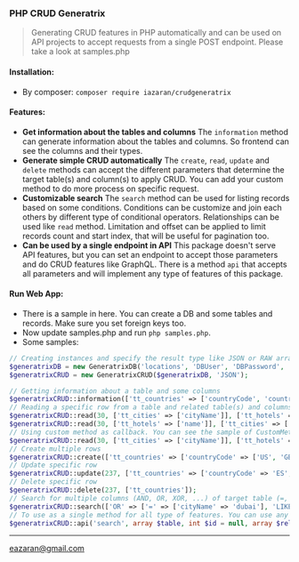 ### PHP CRUD Generatrix

> Generating CRUD features in PHP automatically and can be used on API projects to accept requests from a single POST endpoint. Please take a look at samples.php

#### Installation:
- By composer: `composer require iazaran/crudgeneratrix`

#### Features:
- **Get information about the tables and columns**
The `information` method can generate information about the tables and columns. So frontend can see the columns and their types.
- **Generate simple CRUD automatically**
The `create`, `read`, `update` and `delete` methods can accept the different parameters that determine the target table(s) and column(s) to apply CRUD. You can add your custom method to do more process on specific request.
- **Customizable search**
The `search` method can be used for listing records based on some conditions. Conditions can be customize and join each others by different type of conditional operators. Relationships can be used like `read` method. Limitation and offset can be applied to limit records count and start index, that will be useful for pagination too.
- **Can be used by a single endpoint in API**
This package doesn't serve API features, but you can set an endpoint to accept those parameters and do CRUD features like GraphQL. There is a method `api` that accepts all parameters and will implement any type of features of this package.

#### Run Web App:
- There is a sample in here. You can create a DB and some tables and records. Make sure you set foreign keys too.
- Now update samples.php and run `php samples.php`.
- Some samples:
```php
// Creating instances and specify the result type like JSON or RAW array of data
$generatrixDB = new GeneratrixDB('locations', 'DBUser', 'DBPassword', 'localhost');
$generatrixCRUD = new GeneratrixCRUD($generatrixDB, 'JSON');

// Getting information about a table and some columns
$generatrixCRUD::information(['tt_countries' => ['countryCode', 'countryName']]);
// Reading a specific row from a table and related table(s) and columns based on different relationship directions
$generatrixCRUD::read(30, ['tt_cities' => ['cityName']], ['tt_hotels' => ['name']], 'LEFT');
$generatrixCRUD::read(30, ['tt_hotels' => ['name']], ['tt_cities' => ['cityName']], 'RIGHT');
// Using custom method as callback. You can see the sample of CustomMethods class in samples.php
$generatrixCRUD::read(30, ['tt_cities' => ['cityName']], ['tt_hotels' => ['name']], 'LEFT', ['CustomMethods', 'groupByFirstColumn']);
// Create multiple rows
$generatrixCRUD::create(['tt_countries' => ['countryCode' => ['US', 'GB'], 'countryName' => ['United State', 'Great Britain']]]);
// Update specific row
$generatrixCRUD::update(237, ['tt_countries' => ['countryCode' => 'ES', 'countryName' => 'Spain']]);
// Delete specific row
$generatrixCRUD::delete(237, ['tt_countries']);
// Search for multiple columns (AND, OR, XOR, ...) of target table (=, LIKE, NOT, ...) and list them ('AND' will be considered for joining conditions of conditions) You can add relationships like read method
$generatrixCRUD::search(['OR' => ['=' => ['cityName' => 'dubai'], 'LIKE' => ['cityName' => 'old']]], ['tt_cities' => ['cityName']], [], '', 10, 5);
// To use as a single method for all type of features. You can use any method name in here as `type`
$generatrixCRUD::api('search', array $table, int $id = null, array $relationships = [], string $relationshipDirection = 'LEFT', array $search = null, int $offset = 0, int $limit = 1000, array $callback = []);
```

------------
[eazaran@gmail.com](mailto:eazaran@gmail.com "eazaran@gmail.com")
